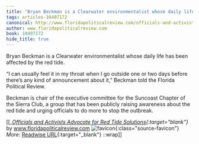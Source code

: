 ```yaml
---
title: "Bryan Beckman is a Clearwater environmentalist whose daily life has ..."
tags: articles-10407172
canonical: http://www.floridapoliticalreview.com/officials-and-activists-advocate-for-red-tide-solutions/
author: www.floridapoliticalreview.com
book: 10407172
hide_title: true
---
```


Bryan Beckman is a Clearwater environmentalist whose daily life has been affected by the red tide. 

“I can usually feel it in my throat when I go outside one or two days before there’s any kind of announcement about it,” Beckman told the Florida Political Review. 

Beckman is chair of the executive committee for the Suncoast Chapter of the Sierra Club, a group that has been publicly raising awareness about the red tide and urging officials to do more to stop the outbreak.


[[<cite>_[Officials and Activists Advocate for Red Tide Solutions](http://www.floridapoliticalreview.com/officials-and-activists-advocate-for-red-tide-solutions/){:target="_blank"}_</cite> by www.floridapoliticalreview.com ![favicon](https://s2.googleusercontent.com/s2/favicons?domain=www.floridapoliticalreview.com){:class="source-favicon"}<br>
_More_: [Readwise URL](https://readwise.io/open/212865590){:target="_blank"}
::wrap]]